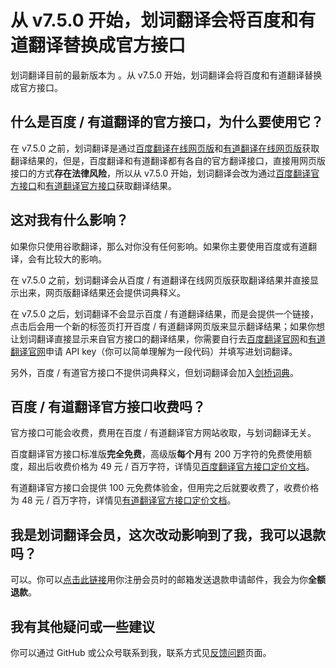 # 从 v7.5.0 开始，划词翻译会将百度和有道翻译替换成官方接口

划词翻译目前的最新版本为 <LatestVersion />。从 v7.5.0 开始，划词翻译会将百度和有道翻译替换成官方接口。

## 什么是百度 / 有道翻译的官方接口，为什么要使用它？

在 v7.5.0 之前，划词翻译是通过[百度翻译在线网页版](https://fanyi.baidu.com)和[有道翻译在线网页版](http://fanyi.youdao.com)获取翻译结果的，但是，百度翻译和有道翻译都有各自的官方翻译接口，直接用网页版接口的方式**存在法律风险**，所以从 v7.5.0 开始，划词翻译会改为通过[百度翻译官方接口](https://fanyi-api.baidu.com/product/11)和[有道翻译官方接口](http://ai.youdao.com/product-fanyi-text.s)获取翻译结果。

## 这对我有什么影响？

如果你只使用谷歌翻译，那么对你没有任何影响。如果你主要使用百度或有道翻译，会有比较大的影响。

在 v7.5.0 之前，划词翻译会从百度 / 有道翻译在线网页版获取翻译结果并直接显示出来，网页版翻译结果还会提供词典释义。

在 v7.5.0 之后，划词翻译不会显示百度 / 有道翻译结果，而是会提供一个链接，点击后会用一个新的标签页打开百度 / 有道翻译网页版来显示翻译结果；如果你想让划词翻译直接显示来自官方接口的翻译结果，你需要自行去[百度翻译官网](https://fanyi-api.baidu.com/)和[有道翻译官网](http://ai.youdao.com/)申请 API key（你可以简单理解为一段代码）并填写进划词翻译。

另外，百度 / 有道官方接口不提供词典释义，但划词翻译会加入[剑桥词典](https://dictionary.cambridge.org/zhs/)。

## 百度 / 有道翻译官方接口收费吗？

官方接口可能会收费，费用在百度 / 有道翻译官方网站收取，与划词翻译无关。

百度翻译官方接口标准版**完全免费**，高级版**每个月**有 200 万字符的免费使用额度，超出后收费价格为 49 元 / 百万字符，详情见[百度翻译官方接口定价文档](https://fanyi-api.baidu.com/product/112)。

有道翻译官方接口会提供 100 元免费体验金，但用完之后就要收费了，收费价格为 48 元 / 百万字符，详情见[有道翻译官方接口定价文档](http://ai.youdao.com/DOCSIRMA/html/%E8%87%AA%E7%84%B6%E8%AF%AD%E8%A8%80%E7%BF%BB%E8%AF%91/%E4%BA%A7%E5%93%81%E5%AE%9A%E4%BB%B7/%E6%96%87%E6%9C%AC%E7%BF%BB%E8%AF%91%E6%9C%8D%E5%8A%A1/%E6%96%87%E6%9C%AC%E7%BF%BB%E8%AF%91%E6%9C%8D%E5%8A%A1-%E4%BA%A7%E5%93%81%E5%AE%9A%E4%BB%B7.html)。

## 我是划词翻译会员，这次改动影响到了我，我可以退款吗？

可以。你可以[点击此链接](mailto:highlight-translator@limingkai.cn?subject=%E4%BC%9A%E5%91%98%E9%80%80%E6%AC%BE%E7%94%B3%E8%AF%B7)用你注册会员时的邮箱发送退款申请邮件，我会为你**全额退款**。

## 我有其他疑问或一些建议

你可以通过 GitHub 或公众号联系到我，联系方式见[反馈问题](./issues.html)页面。